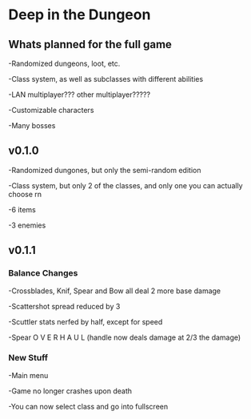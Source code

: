 # Deep in the Dungeon

## Whats planned for the full game
-Randomized dungeons, loot, etc.

-Class system, as well as subclasses with different abilities

-LAN multiplayer??? other multiplayer?????

-Customizable characters

-Many bosses

## v0.1.0
-Randomized dungones, but only the semi-random edition

-Class system, but only 2 of the classes, and only one you can actually choose rn

-6 items

-3 enemies

## v0.1.1

### Balance Changes

-Crossblades, Knif, Spear and Bow all deal 2 more base damage

-Scattershot spread reduced by 3

-Scuttler stats nerfed by half, except for speed

-Spear O V E R H A U L (handle now deals damage at 2/3 the damage)

### New Stuff

-Main menu

-Game no longer crashes upon death

-You can now select class and go into fullscreen

